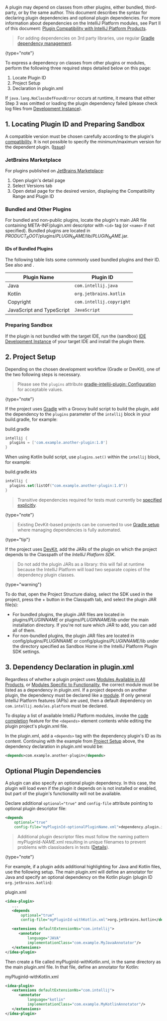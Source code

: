 [//]: # (title: Dependencies)

<!-- Copyright 2000-2022 JetBrains s.r.o. and other contributors. Use of this source code is governed by the Apache 2.0 license that can be found in the LICENSE file. -->

A plugin may depend on classes from other plugins, either bundled, third-party, or by the same author.
This document describes the syntax for declaring plugin dependencies and optional plugin dependencies.
For more information about dependencies on the IntelliJ Platform modules, see Part II of this document: [Plugin Compatibility with IntelliJ Platform Products](plugin_compatibility.md).

> For adding dependencies on 3rd party libraries, use regular [Gradle dependency management](https://docs.gradle.org/current/userguide/core_dependency_management.html).
>
{type="note"}

<procedure title="Required Steps">

To express a dependency on classes from other plugins or modules, perform the following three required steps detailed below on this page:

1. Locate Plugin ID
2. Project Setup
3. Declaration in <path>plugin.xml</path>

If `java.lang.NoClassDefFoundError` occurs at runtime, it means that either Step 3 was omitted or loading the plugin dependency failed (please check log files from [Development Instance](ide_development_instance.md#development-instance-settings-caches-logs-and-plugins)).

</procedure>

## 1. Locating Plugin ID and Preparing Sandbox

A compatible version must be chosen carefully according to the plugin's [compatibility](build_number_ranges.md).
It is not possible to specify the minimum/maximum version for the dependent plugin. ([Issue](https://youtrack.jetbrains.com/issue/IDEABKL-7906))

### JetBrains Marketplace

For plugins published on [JetBrains Marketplace](https://plugins.jetbrains.com):

1. Open plugin's detail page
2. Select <control>Versions</control> tab
3. Open detail page for the desired version, displaying the <control>Compatibility Range</control> and <control>Plugin ID</control>

### Bundled and Other Plugins

For bundled and non-public plugins, locate the plugin's main JAR file containing <path>META-INF/plugin.xml</path> descriptor with `<id>` tag (or `<name>` if not specified).
Bundled plugins are located in <path>$PRODUCT_ROOT$/plugins/$PLUGIN_NAME$/lib/$PLUGIN_NAME$.jar</path>.

#### IDs of Bundled Plugins

The following table lists some commonly used bundled plugins and their ID.
See also [](extension_point_list.md#intellij-community-plugins) and [](plugin_compatibility.md#modules-specific-to-functionality).

| Plugin Name               | Plugin ID                |
|---------------------------|--------------------------|
| Java                      | `com.intellij.java`      |
| Kotlin                    | `org.jetbrains.kotlin`   |
| Copyright                 | `com.intellij.copyright` |
| JavaScript and TypeScript | `JavaScript`             |

### Preparing Sandbox

If the plugin is not bundled with the target IDE, run the (sandbox) [IDE Development Instance](ide_development_instance.md) of your target IDE and install the plugin there.

## 2. Project Setup

Depending on the chosen development workflow (Gradle or DevKit), one of the two following steps is necessary.

<tabs>
<tab title="Gradle">

> Please see the `plugins` attribute [gradle-intellij-plugin: Configuration](https://github.com/JetBrains/gradle-intellij-plugin#configuration) for acceptable values.
>
{type="note"}

If the project uses [Gradle](gradle_build_system.md) with a Groovy build script to build the plugin, add the dependency to the `plugins` parameter of the `intellij` block in your <path>build.gradle</path>, for example:

<path>build.gradle</path>
```groovy
intellij {
  plugins = ['com.example.another-plugin:1.0']
}
```

When using Kotlin build script, use `plugins.set()` within the `intellij` block, for example:

<path>build.gradle.kts</path>
```kotlin
intellij {
  plugins.set(listOf("com.example.another-plugin:1.0"))
}
```

> Transitive dependencies required for tests must currently be [specified explicitly](https://github.com/JetBrains/gradle-intellij-plugin/issues/38).
>
{type="note"}
</tab>

<tab title="DevKit">

> Existing DevKit-based projects can be converted to use [Gradle setup](gradle_prerequisites.md#adding-gradle-support-to-an-existing-devkit-based-intellij-platform-plugin) where managing dependencies is fully automated.
>
{type="tip"}

If the project uses [DevKit](using_dev_kit.md), add the JARs of the plugin on which the project depends to the <control>Classpath</control> of the *IntelliJ Platform SDK*.

> Do not add the plugin JARs as a library: this will fail at runtime because the IntelliJ Platform will load two separate copies of the dependency plugin classes.
>
{type="warning"}

To do that, open the Project Structure dialog, select the SDK used in the project, press the <shortcut>+</shortcut> button in the <control>Classpath</control> tab, and select the plugin JAR file(s):
* For bundled plugins, the plugin JAR files are located in <path>plugins/$PLUGINNAME$</path> or <path>plugins/$PLUGINNAME$/lib</path> under the main installation directory.
  If you're not sure which JAR to add, you can add all of them.
* For non-bundled plugins, the plugin JAR files are located in <path>config/plugins/$PLUGINNAME$</path> or <path>config/plugins/$PLUGINNAME$/lib</path> under the directory specified as <control>Sandbox Home</control> in the IntelliJ Platform Plugin SDK settings.

</tab>

</tabs>

## 3. Dependency Declaration in plugin.xml

Regardless of whether a plugin project uses [Modules Available in All Products](plugin_compatibility.md#modules-available-in-all-products), or [Modules Specific to Functionality](plugin_compatibility.md#modules-specific-to-functionality), the correct module must be listed as a dependency in <path>plugin.xml</path>.
If a project depends on another plugin, the dependency must be declared like a [module](plugin_compatibility.md#modules).
If only general IntelliJ Platform features (APIs) are used, then a default dependency on `com.intellij.modules.platform` must be declared.

To display a list of available IntelliJ Platform modules, invoke the [code completion](https://www.jetbrains.com/help/idea/auto-completing-code.html#4eac28ba) feature for the `<depends>` element contents while editing the plugin project's <path>plugin.xml</path> file.

In the <path>plugin.xml</path>, add a `<depends>` tag with the dependency plugin's ID as its content.
Continuing with the example from [Project Setup](#2-project-setup) above, the dependency declaration in <path>plugin.xml</path> would be:

```xml
<depends>com.example.another-plugin</depends>
```

## Optional Plugin Dependencies

A plugin can also specify an optional plugin dependency.
In this case, the plugin will load even if the plugin it depends on is not installed or enabled, but part of the plugin's functionality will not be available.

Declare additional `optional="true"` and `config-file` attribute pointing to optional plugin descriptor file:

```xml
<depends
    optional="true"
    config-file="myPluginId-optionalPluginName.xml">dependency.plugin.id</depends>
```

> Additional plugin descriptor files must follow the naming pattern <path>myPluginId-$NAME$.xml</path> resulting in unique filenames to prevent problems with classloaders in tests ([Details](https://youtrack.jetbrains.com/issue/IDEA-205964)).
>
{type="note"}

For example, if a plugin adds additional highlighting for Java and Kotlin files, use the following setup.
The main <path>plugin.xml</path> will define an annotator for Java and specify an optional dependency on the Kotlin plugin (plugin ID `org.jetbrains.kotlin`):

<path>plugin.xml</path>
```xml
<idea-plugin>
   ...
   <depends
       optional="true"
       config-file="myPluginId-withKotlin.xml">org.jetbrains.kotlin</depends>

   <extensions defaultExtensionNs="com.intellij">
      <annotator
          language="JAVA"
          implementationClass="com.example.MyJavaAnnotator"/>
   </extensions>
</idea-plugin>
```

Then create a file called <path>myPluginId-withKotlin.xml</path>, in the same directory as the main <path>plugin.xml</path> file.
In that file, define an annotator for Kotlin:

<path>myPluginId-withKotlin.xml</path>

```xml
<idea-plugin>
   <extensions defaultExtensionNs="com.intellij">
      <annotator
          language="kotlin"
          implementationClass="com.example.MyKotlinAnnotator"/>
   </extensions>
</idea-plugin>
```
